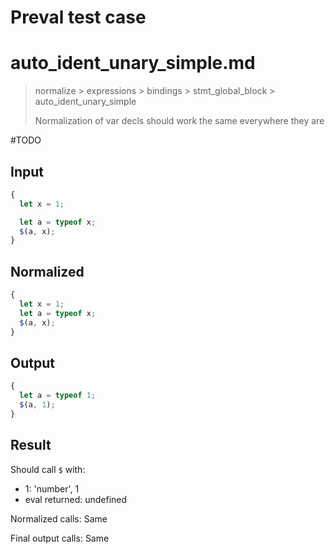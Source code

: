 # Preval test case

# auto_ident_unary_simple.md

> normalize > expressions > bindings > stmt_global_block > auto_ident_unary_simple
>
> Normalization of var decls should work the same everywhere they are

#TODO

## Input

`````js filename=intro
{
  let x = 1;

  let a = typeof x;
  $(a, x);
}
`````

## Normalized

`````js filename=intro
{
  let x = 1;
  let a = typeof x;
  $(a, x);
}
`````

## Output

`````js filename=intro
{
  let a = typeof 1;
  $(a, 1);
}
`````

## Result

Should call `$` with:
 - 1: 'number', 1
 - eval returned: undefined

Normalized calls: Same

Final output calls: Same
